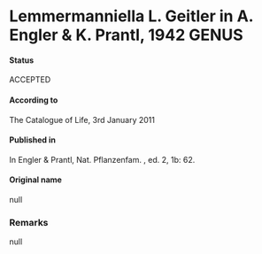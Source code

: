 Lemmermanniella L. Geitler in A. Engler & K. Prantl, 1942 GENUS
=======

#### Status
ACCEPTED

#### According to
The Catalogue of Life, 3rd January 2011

#### Published in
In Engler & Prantl, Nat. Pflanzenfam. , ed. 2, 1b: 62.

#### Original name
null

### Remarks
null